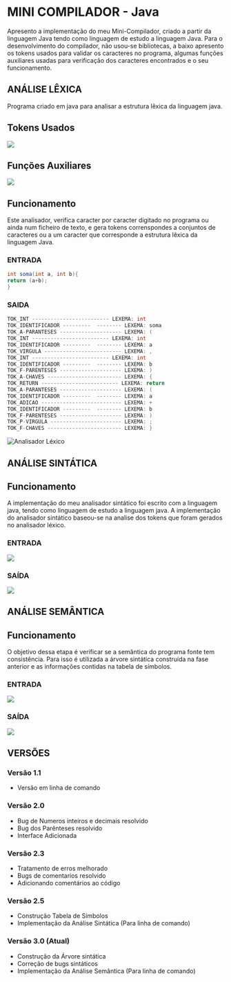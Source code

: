 # MINI COMPILADOR - Java
Apresento a implementação do meu Mini-Compilador, criado a partir da linguagem Java tendo como linguagem de estudo a linguagem Java. Para o desenvolvimento do compilador, não usou-se bibliotecas, a baixo apresento os tokens usados para validar os caracteres no programa, algumas funções auxiliares usadas para verificação dos caracteres encontrados e o seu funcionamento.

## ANÁLISE LÊXICA
Programa criado em java para analisar a estrutura lêxica
da linguagem java.

## Tokens Usados
<img src="Img/tokens.png">

## Funções Auxiliares
<img src="Img/FuncAux.png">

## Funcionamento
Este analisador, verifica caracter por caracter digitado no programa
ou ainda num ficheiro de texto, e gera tokens correnspondes a conjuntos
de caracteres ou a um caracter que corresponde a estrutura lêxica da
linguagem Java.

### ENTRADA

```Java
int soma(int a, int b){
return (a+b);
}
```
### SAIDA

```Java
TOK_INT ------------------------- LEXEMA: int
TOK_IDENTIFICADOR ---------  -------- LEXEMA: soma
TOK_A-PARANTESES -------------------- LEXEMA: (
TOK_INT ------------------------- LEXEMA: int
TOK_IDENTIFICADOR ---------  -------- LEXEMA: a
TOK_VIRGULA ------------------------- LEXEMA: ,
TOK_INT ------------------------- LEXEMA: int
TOK_IDENTIFICADOR ---------  -------- LEXEMA: b
TOK_F-PARENTESES -------------------- LEXEMA: )
TOK_A-CHAVES ------------------------ LEXEMA: {
TOK_RETURN ------------------------- LEXEMA: return
TOK_A-PARANTESES -------------------- LEXEMA: (
TOK_IDENTIFICADOR ---------  -------- LEXEMA: a
TOK_ADICAO -------------------------- LEXEMA: +
TOK_IDENTIFICADOR ---------  -------- LEXEMA: b
TOK_F-PARENTESES -------------------- LEXEMA: )
TOK_P-VIRGULA ----------------------- LEXEMA: ;
TOK_F-CHAVES ------------------------ LEXEMA: }
```

<img src="./Analisador.png" alt="Analisador Léxico"> 


## ANÁLISE SINTÁTICA
## Funcionamento
A implementação do meu analisador sintático foi escrito com a linguagem java, tendo como linguagem de estudo a linguagem java. A implementação do analisador sintático baseou-se na analise dos tokens que foram gerados no analisador léxico.

### ENTRADA
<img src="Img/EntradaSintatica.png">

### SAÍDA
<img src="Img/SaidaSintatica.png">


## ANÁLISE SEMÂNTICA
## Funcionamento
O objetivo dessa etapa é verificar se a semântica do programa fonte tem consistência. Para isso é utilizada a árvore sintática construída na fase anterior e as informações contidas na tabela de símbolos.

### ENTRADA
<img src="Img/EntradaSemantica.png">

### SAÍDA
<img src="Img/SaidaSemantica.png">


## VERSÕES
### Versão 1.1
+ Versão em linha de comando
### Versão 2.0
+ Bug de Numeros inteiros e decimais resolvido
+ Bug dos Parênteses resolvido
+ Interface Adicionada
### Versão 2.3
+ Tratamento de erros melhorado
+ Bugs de comentarios resolvido
+ Adicionando comentários ao código

### Versão 2.5
+ Construção Tabela de Símbolos
+ Implementação da Análise Sintática (Para linha de comando)

### Versão 3.0 (Atual)
+ Construção da Árvore sintática
+ Correção de bugs sintáticos
+ Implementação da Análise Semântica (Para linha de comando)


